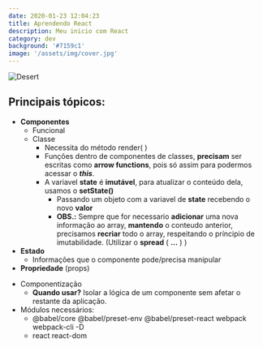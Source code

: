 ```yaml
---
date: 2020-01-23 12:04:23
title: Aprendendo React
description: Meu inicio com React
category: dev
background: '#7159c1'
image: '/assets/img/cover.jpg'
---
```


![Desert](/assets/desert.jpg)

## Principais tópicos:

- **Componentes**
  - Funcional
  - Classe
    - Necessita do método render( )
    - Funções dentro de componentes de classes, **precisam** ser escritas como **arrow functions**, pois só assim para podermos acessar o **_this_**.
    - A variavel **state** é **imutável**, para atualizar o conteúdo dela, usamos o **setState()**
      - Passando um objeto com a variavel de **state** recebendo o novo **valor**
      - **OBS.:** Sempre que for necessario **adicionar** uma nova informação ao array, **mantendo** o conteudo anterior, precisamos **recriar** todo o array, respeitando o príncipio de imutabilidade. (Utilizar o **spread** ( **...** ) )
- **Estado**
  - Informações que o componente pode/precisa manipular
- **Propriedade** (props)

* Componentização
  - **Quando usar?** Isolar a lógica de um componente sem afetar o restante da aplicação.
* Módulos necessários:
  - @babel/core @babel/preset-env @babel/preset-react webpack webpack-cli -D
  - react react-dom
